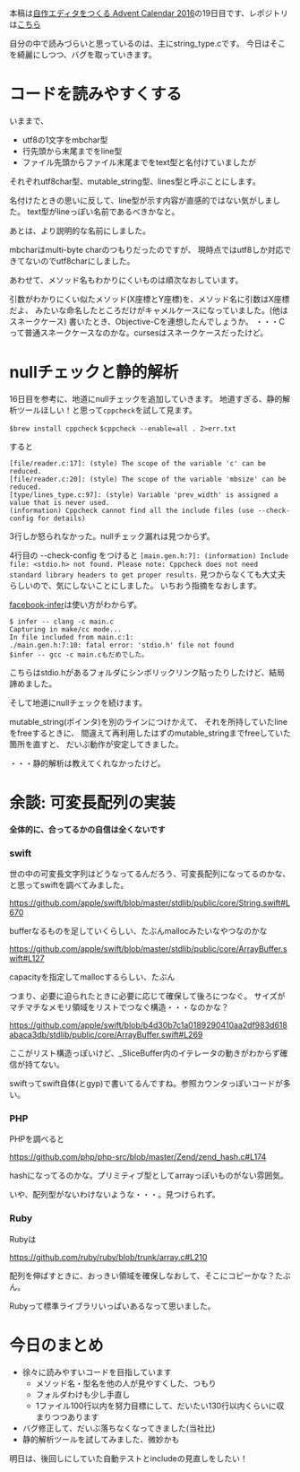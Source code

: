 本稿は[自作エディタをつくる Advent Calendar 2016](http://qiita.com/advent-calendar/2016/make_editor)の19日目です、レポジトリは[こちら](https://github.com/tinyco/tiny_code_editor)


自分の中で読みづらいと思っているのは、主にstring_type.cです。
今日はそこを綺麗にしつつ、バグを取っていきます。

# コードを読みやすくする

いままで、

- utf8の1文字をmbchar型
- 行先頭から末尾までをline型
- ファイル先頭からファイル末尾までをtext型と名付けていましたが

それぞれutf8char型、mutable_string型、lines型と呼ぶことにします。

名付けたときの思いに反して、line型が示す内容が直感的ではない気がしました。
text型がlineっぽい名前であるべきかなと。

あとは、より説明的な名前にしました。

mbcharはmulti-byte charのつもりだったのですが、
現時点ではutf8しか対応できてないのでutf8charにしました。

あわせて、メソッド名もわかりにくいものは順次なおしています。

引数がわかりにくい似たメソッド(X座標とY座標)を、メソッド名に引数はX座標だよ、
みたいな命名したところだけがキャメルケースになっていました。(他はスネークケース)
書いたとき、Objective-Cを連想したんでしょうか。
・・・Cって普通スネークケースなのかな。cursesはスネークケースだったけど。

# nullチェックと静的解析

16日目を参考に、地道にnullチェックを追加していきます。
地道すぎる、静的解析ツールほしい！と思って`cppcheck`を試して見ます。

`$brew install cppcheck`
`$cppcheck --enable=all . 2>err.txt`

すると

```
[file/reader.c:17]: (style) The scope of the variable 'c' can be reduced.
[file/reader.c:20]: (style) The scope of the variable 'mbsize' can be reduced.
[type/lines_type.c:97]: (style) Variable 'prev_width' is assigned a value that is never used.
(information) Cppcheck cannot find all the include files (use --check-config for details)
```

3行しか怒られなかった。nullチェック漏れは見つからず。

4行目の --check-config をつけると
`[main.gen.h:7]: (information) Include file: <stdio.h> not found. Please note: Cppcheck does not need standard library headers to get proper results.`
見つからなくても大丈夫らしいので、気にしないことにしました。
いちおう指摘をなおします。

[facebook-infer](http://fbinfer.com/)は使い方がわからず。

```
$ infer -- clang -c main.c
Capturing in make/cc mode...
In file included from main.c:1:
./main.gen.h:7:10: fatal error: 'stdio.h' file not found
$infer -- gcc -c main.cもだめでした。
```

こちらはstdio.hがあるフォルダにシンボリックリンク貼ったりしたけど、結局諦めました。

そして地道にnullチェックを続けます。

mutable_string(ポインタ)を別のラインにつけかえて、
それを所持していたlineをfreeするときに、
間違えて再利用したはずのmutable_stringまでfreeしていた箇所を直すと、
だいぶ動作が安定してきました。

・・・静的解析は教えてくれなかったけど。

# 余談: 可変長配列の実装

**全体的に、合ってるかの自信は全くないです**


### swift

世の中の可変長文字列はどうなってるんだろう、可変長配列になってるのかな、と思ってswiftを調べてみました。


https://github.com/apple/swift/blob/master/stdlib/public/core/String.swift#L670

bufferなるものを足していくらしい、たぶんmallocみたいなやつなのかな

https://github.com/apple/swift/blob/master/stdlib/public/core/ArrayBuffer.swift#L127

capacityを指定してmallocするらしい、たぶん

つまり、必要に迫られたときに必要に応じて確保して後ろにつなぐ。
サイズがマチマチなメモリ領域をリストでつなぐ構造・・・なのかな？

https://github.com/apple/swift/blob/b4d30b7c1a0189290410aa2df983d618abaca3db/stdlib/public/core/ArrayBuffer.swift#L269

ここがリスト構造っぽいけど、_SliceBuffer内のイテレータの動きがわからず確信が持てない。

swiftってswift自体(とgyp)で書いてるんですね。参照カウンタっぽいコードが多い。

### PHP

PHPを調べると

https://github.com/php/php-src/blob/master/Zend/zend_hash.c#L174

hashになってるのかな。プリミティブ型としてarrayっぽいものがない雰囲気。

いや、配列型がないわけないような・・・。見つけられず。

### Ruby

Rubyは

https://github.com/ruby/ruby/blob/trunk/array.c#L210

配列を伸ばすときに、おっきい領域を確保しなおして、そこにコピーかな？たぶん。

Rubyって標準ライブラリいっぱいあるなって思いました。


# 今日のまとめ

- 徐々に読みやすいコードを目指しています
  - メソッド名・型名を他の人が見やすくした、つもり
  - フォルダわけも少し手直し
  - 1ファイル100行以内を努力目標にして、だいたい130行以内くらいに収まりつつあります
- バグ修正して、だいぶ落ちなくなってきました(当社比)
- 静的解析ツールを試してみました、微妙かも

明日は、後回しにしていた自動テストとincludeの見直しをしたい！
